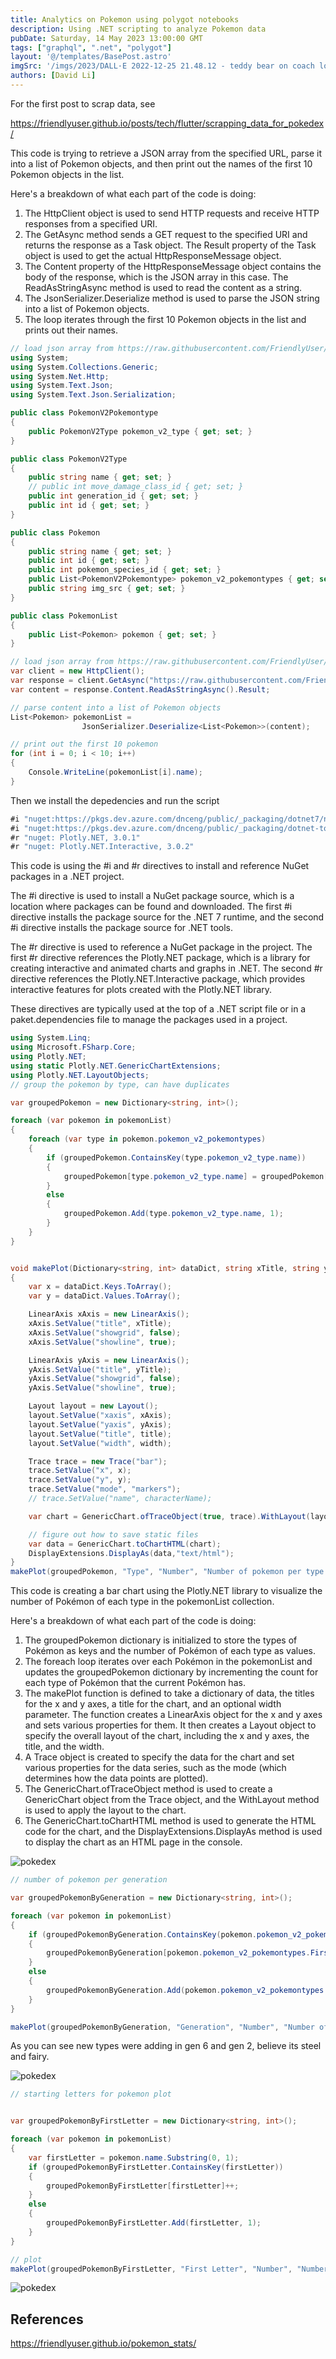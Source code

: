 ```yaml
---
title: Analytics on Pokemon using polygot notebooks
description: Using .NET scripting to analyze Pokemon data
pubDate: Saturday, 14 May 2023 13:00:00 GMT
tags: ["graphql", ".net", "polygot"]
layout: '@/templates/BasePost.astro'
imgSrc: '/imgs/2023/DALL·E 2022-12-25 21.48.12 - teddy bear on coach looking out the window at a tree.png'
authors: [David Li]
---
```



For the first post to scrap data, see

https://friendlyuser.github.io/posts/tech/flutter/scrapping_data_for_pokedex/

This code is trying to retrieve a JSON array from the specified URL, parse it into a list of Pokemon objects, and then print out the names of the first 10 Pokemon objects in the list.

Here's a breakdown of what each part of the code is doing:


1. The HttpClient object is used to send HTTP requests and receive HTTP responses from a specified URI.
2. The GetAsync method sends a GET request to the specified URI and returns the response as a Task object. The Result property of the Task object is used to get the actual HttpResponseMessage object.
3. The Content property of the HttpResponseMessage object contains the body of the response, which is the JSON array in this case. The ReadAsStringAsync method is used to read the content as a string.
4. The JsonSerializer.Deserialize method is used to parse the JSON string into a list of Pokemon objects.
5. The loop iterates through the first 10 Pokemon objects in the list and prints out their names.

```csharp
// load json array from https://raw.githubusercontent.com/FriendlyUser/flutter_pokedex/main/scripts/clean_pokemon.json
using System;
using System.Collections.Generic;
using System.Net.Http;
using System.Text.Json;
using System.Text.Json.Serialization;

public class PokemonV2Pokemontype
{
    public PokemonV2Type pokemon_v2_type { get; set; }
}

public class PokemonV2Type
{
    public string name { get; set; }
    // public int move_damage_class_id { get; set; }
    public int generation_id { get; set; }
    public int id { get; set; }
}

public class Pokemon
{
    public string name { get; set; }
    public int id { get; set; }
    public int pokemon_species_id { get; set; }
    public List<PokemonV2Pokemontype> pokemon_v2_pokemontypes { get; set; }
    public string img_src { get; set; }
}

public class PokemonList
{
    public List<Pokemon> pokemon { get; set; }
}

// load json array from https://raw.githubusercontent.com/FriendlyUser/flutter_pokedex/main/scripts/clean_pokemon.json
var client = new HttpClient();
var response = client.GetAsync("https://raw.githubusercontent.com/FriendlyUser/flutter_pokedex/main/scripts/clean_pokemon.json").Result;
var content = response.Content.ReadAsStringAsync().Result;

// parse content into a list of Pokemon objects
List<Pokemon> pokemonList = 
                JsonSerializer.Deserialize<List<Pokemon>>(content);

// print out the first 10 pokemon
for (int i = 0; i < 10; i++)
{
    Console.WriteLine(pokemonList[i].name);
}
```

Then we install the depedencies and run the script

```csharp
#i "nuget:https://pkgs.dev.azure.com/dnceng/public/_packaging/dotnet7/nuget/v3/index.json" 
#i "nuget:https://pkgs.dev.azure.com/dnceng/public/_packaging/dotnet-tools/nuget/v3/index.json" 
#r "nuget: Plotly.NET, 3.0.1"
#r "nuget: Plotly.NET.Interactive, 3.0.2"
```

This code is using the #i and #r directives to install and reference NuGet packages in a .NET project.

The #i directive is used to install a NuGet package source, which is a location where packages can be found and downloaded. The first #i directive installs the package source for the .NET 7 runtime, and the second #i directive installs the package source for .NET tools.

The #r directive is used to reference a NuGet package in the project. The first #r directive references the Plotly.NET package, which is a library for creating interactive and animated charts and graphs in .NET. The second #r directive references the Plotly.NET.Interactive package, which provides interactive features for plots created with the Plotly.NET library.

These directives are typically used at the top of a .NET script file or in a paket.dependencies file to manage the packages used in a project.

```csharp
using System.Linq;
using Microsoft.FSharp.Core;
using Plotly.NET;
using static Plotly.NET.GenericChartExtensions;
using Plotly.NET.LayoutObjects;
// group the pokemon by type, can have duplicates

var groupedPokemon = new Dictionary<string, int>();

foreach (var pokemon in pokemonList)
{
    foreach (var type in pokemon.pokemon_v2_pokemontypes)
    {
        if (groupedPokemon.ContainsKey(type.pokemon_v2_type.name))
        {
            groupedPokemon[type.pokemon_v2_type.name] = groupedPokemon[type.pokemon_v2_type.name] + 1;
        }
        else
        {
            groupedPokemon.Add(type.pokemon_v2_type.name, 1);
        }
    }
}


void makePlot(Dictionary<string, int> dataDict, string xTitle, string yTitle, string title, int width = 1280) 
{
    var x = dataDict.Keys.ToArray();
    var y = dataDict.Values.ToArray();

    LinearAxis xAxis = new LinearAxis();
    xAxis.SetValue("title", xTitle);
    xAxis.SetValue("showgrid", false);
    xAxis.SetValue("showline", true);

    LinearAxis yAxis = new LinearAxis();
    yAxis.SetValue("title", yTitle);
    yAxis.SetValue("showgrid", false);
    yAxis.SetValue("showline", true);

    Layout layout = new Layout();
    layout.SetValue("xaxis", xAxis);
    layout.SetValue("yaxis", yAxis);
    layout.SetValue("title", title);
    layout.SetValue("width", width);

    Trace trace = new Trace("bar");
    trace.SetValue("x", x);
    trace.SetValue("y", y);
    trace.SetValue("mode", "markers");
    // trace.SetValue("name", characterName);

    var chart = GenericChart.ofTraceObject(true, trace).WithLayout(layout);

    // figure out how to save static files
    var data = GenericChart.toChartHTML(chart);
    DisplayExtensions.DisplayAs(data,"text/html");
}
makePlot(groupedPokemon, "Type", "Number", "Number of pokemon per type (up to generation viii", 1280);
```

This code is creating a bar chart using the Plotly.NET library to visualize the number of Pokémon of each type in the pokemonList collection.

Here's a breakdown of what each part of the code is doing:

1. The groupedPokemon dictionary is initialized to store the types of Pokémon as keys and the number of Pokémon of each type as values.
2. The foreach loop iterates over each Pokémon in the pokemonList and updates the groupedPokemon dictionary by incrementing the count for each type of Pokémon that the current Pokémon has.
3. The makePlot function is defined to take a dictionary of data, the titles for the x and y axes, a title for the chart, and an optional width parameter. The function creates a LinearAxis object for the x and y axes and sets various properties for them. It then creates a Layout object to specify the overall layout of the chart, including the x and y axes, the title, and the width.
4. A Trace object is created to specify the data for the chart and set various properties for the data series, such as the mode (which determines how the data points are plotted).
5. The GenericChart.ofTraceObject method is used to create a GenericChart object from the Trace object, and the WithLayout method is used to apply the layout to the chart.
6. The GenericChart.toChartHTML method is used to generate the HTML code for the chart, and the DisplayExtensions.DisplayAs method is used to display the chart as an HTML page in the console.

![pokedex](/imgs/2023/pokedex_types.png)

```csharp
// number of pokemon per generation

var groupedPokemonByGeneration = new Dictionary<string, int>();

foreach (var pokemon in pokemonList)
{
    if (groupedPokemonByGeneration.ContainsKey(pokemon.pokemon_v2_pokemontypes.First().pokemon_v2_type.generation_id.ToString()))
    {
        groupedPokemonByGeneration[pokemon.pokemon_v2_pokemontypes.First().pokemon_v2_type.generation_id.ToString()] = groupedPokemonByGeneration[pokemon.pokemon_v2_pokemontypes.First().pokemon_v2_type.generation_id.ToString()] + 1;
    }
    else
    {
        groupedPokemonByGeneration.Add(pokemon.pokemon_v2_pokemontypes.First().pokemon_v2_type.generation_id.ToString(), 1);
    }
}

makePlot(groupedPokemonByGeneration, "Generation", "Number", "Number of types by generation (up to generation viii)", 1280);
```


As you can see new types were adding in gen 6 and gen 2, believe its steel and fairy.

![pokedex](/imgs/2023/pokedex_types_by_gen.png)

```csharp
// starting letters for pokemon plot


var groupedPokemonByFirstLetter = new Dictionary<string, int>();

foreach (var pokemon in pokemonList)
{
    var firstLetter = pokemon.name.Substring(0, 1);
    if (groupedPokemonByFirstLetter.ContainsKey(firstLetter))
    {
        groupedPokemonByFirstLetter[firstLetter]++;
    }
    else
    {
        groupedPokemonByFirstLetter.Add(firstLetter, 1);
    }
}

// plot 
makePlot(groupedPokemonByFirstLetter, "First Letter", "Number", "Number of pokemon by first letter", 1280);
```

![pokedex](/imgs/2023/pokedex_by_first_letter.png)

## References
https://friendlyuser.github.io/pokemon_stats/